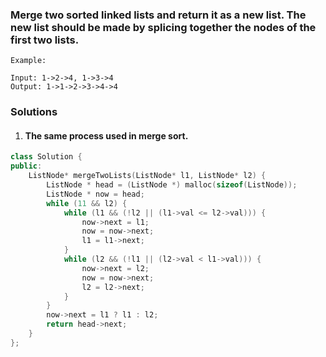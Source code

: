 ### Merge two sorted linked lists and return it as a new list. The new list should be made by splicing together the nodes of the first two lists.

```
Example:

Input: 1->2->4, 1->3->4
Output: 1->1->2->3->4->4
```

### Solutions

1. #### The same process used in merge sort.

```cpp
class Solution {
public:
    ListNode* mergeTwoLists(ListNode* l1, ListNode* l2) {
        ListNode * head = (ListNode *) malloc(sizeof(ListNode));
        ListNode * now = head;
        while (11 && l2) {
            while (l1 && (!l2 || (l1->val <= l2->val))) {
                now->next = l1;
                now = now->next;
                l1 = l1->next;
            }
            while (l2 && (!l1 || (l2->val < l1->val))) {
                now->next = l2;
                now = now->next;
                l2 = l2->next;
            }
        }
        now->next = l1 ? l1 : l2;
        return head->next;
    }
};
```